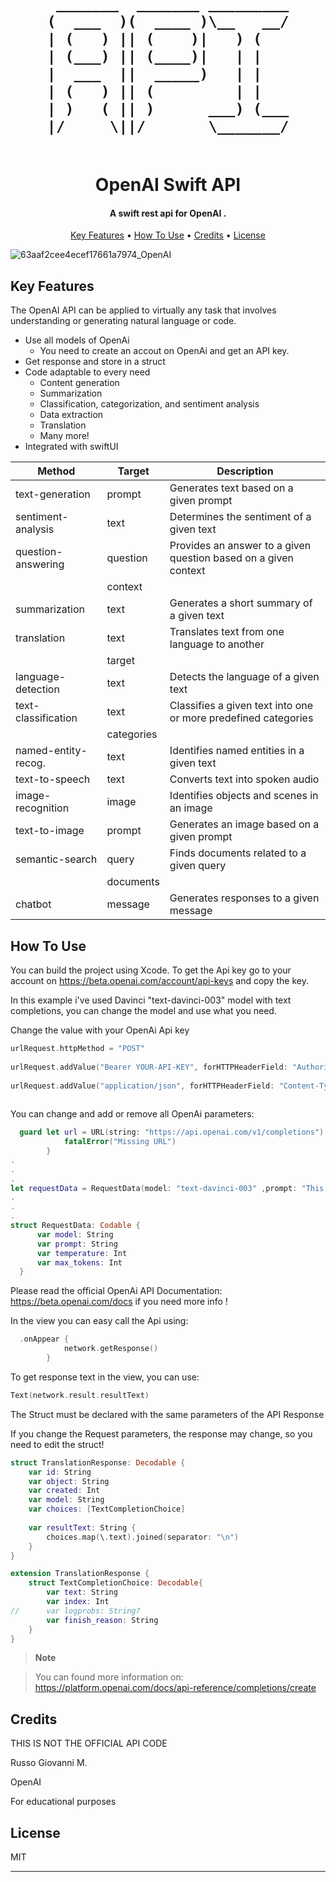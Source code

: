<h1 align="center">
  <br>


     _______  _______ _________
    (  ___  )(  ____ )\__   __/
    | (   ) || (    )|   ) (   
    | (___) || (____)|   | |   
    |  ___  ||  _____)   | |   
    | (   ) || (         | |   
    | )   ( || )      ___) (___
    |/     \||/       \_______/


                           
  <br>
  OpenAI Swift API
  <br>
</h1>

<h4 align="center">A swift rest api for OpenAI
.</h4>


<p align="center">
  <a href="#key-features">Key Features</a> •
  <a href="#how-to-use">How To Use</a> •
  <a href="#credits">Credits</a> •
  <a href="#license">License</a>
</p>

![63aaf2cee4ecef17661a7974_OpenAI](https://user-images.githubusercontent.com/113531412/219901691-6eac92d2-457e-40d7-94c9-9886069ba4f3.jpg)


## Key Features

The OpenAI API can be applied to virtually any task that involves understanding or generating natural language or code.

* Use all models of OpenAi
  - You need to create an accout on OpenAi and get an API key.
* Get response and store in a struct 
* Code adaptable to every need
  - Content generation
  - Summarization
  - Classification, categorization, and sentiment analysis
  - Data extraction
  - Translation
  - Many more!
* Integrated with swiftUI

| Method               |   Target   | Description |
| ---------------------| -----------|-------------|
| text-generation      | prompt     | Generates text based on a given prompt |
| sentiment-analysis   | text       | Determines the sentiment of a given text |
| question-answering   | question   | Provides an answer to a given question based on a given context |
|                      | context    |             |
| summarization        | text       | Generates a short summary of a given text |
| translation          | text       | Translates text from one language to another |
|                      | target     |             |
| language-detection   | text       | Detects the language of a given text |
| text-classification  | text       | Classifies a given text into one or more predefined categories |
|                      | categories |             |
| named-entity-recog.  | text       | Identifies named entities in a given text |
| text-to-speech       | text       | Converts text into spoken audio |
| image-recognition    | image      | Identifies objects and scenes in an image |
| text-to-image        | prompt     | Generates an image based on a given prompt |
| semantic-search      | query      | Finds documents related to a given query |
|                      | documents  |             |
| chatbot              | message    | Generates responses to a given message |


## How To Use

You can build the project using Xcode. To get the Api key go to your account on https://beta.openai.com/account/api-keys and copy the key.

In this example i've used Davinci "text-davinci-003" model with text completions, you can change the model and use what you need.

Change the value with your OpenAi Api key

```swift
urlRequest.httpMethod = "POST"
        
urlRequest.addValue("Bearer YOUR-API-KEY", forHTTPHeaderField: "Authorization")
        
urlRequest.addValue("application/json", forHTTPHeaderField: "Content-Type")
        
```

You can change and add or remove all OpenAi parameters:

```swift
  guard let url = URL(string: "https://api.openai.com/v1/completions") else {
            fatalError("Missing URL")
        }
.        
.
.
let requestData = RequestData(model: "text-davinci-003" ,prompt: "This is a test",temperature: 1, max_tokens: 50)
.
.
.
struct RequestData: Codable {
      var model: String
      var prompt: String
      var temperature: Int
      var max_tokens: Int
  }
```
Please read the official OpenAi API Documentation: https://beta.openai.com/docs if you need more info !

In the view you can easy call the Api using:

```swift
  .onAppear {
            network.getResponse()
        }
```

To get response text in the view, you can use:

```swift
Text(network.result.resultText)
```

The Struct must be declared with the same parameters of the API Response

If you change the Request parameters, the response may change, so you need to edit the struct!

```swift
struct TranslationResponse: Decodable {
    var id: String
    var object: String
    var created: Int
    var model: String
    var choices: [TextCompletionChoice]
    
    var resultText: String {
        choices.map(\.text).joined(separator: "\n")
    }
}

extension TranslationResponse {
    struct TextCompletionChoice: Decodable{
        var text: String
        var index: Int
//      var logprobs: String?
        var finish_reason: String
    }
}

```

> **Note**

> You can found more information on: https://platform.openai.com/docs/api-reference/completions/create


## Credits

THIS IS NOT THE OFFICIAL API CODE

Russo Giovanni M.

OpenAI

For educational purposes

## License

MIT

---

